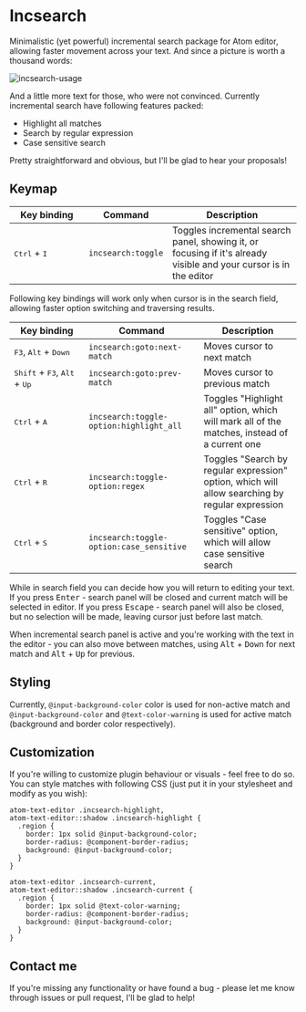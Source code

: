 # Incsearch

Minimalistic (yet powerful) incremental search package for Atom editor, allowing faster movement across your text. And since a picture is worth a thousand words:

![incsearch-usage](https://cloud.githubusercontent.com/assets/235075/12428826/c221500e-bf08-11e5-98ce-d57e60bae242.gif)

And a little more text for those, who were not convinced. Currently incremental search have following features packed:

* Highlight all matches
* Search by regular expression
* Case sensitive search

Pretty straightforward and obvious, but I'll be glad to hear your proposals!

## Keymap

| Key binding | Command | Description |
|-------------|---------|-------------|
| <div style="width: 115px"><kbd>Ctrl</kbd> + <kbd>I</kbd></div> | `incsearch:toggle` | Toggles incremental search panel, showing it, or focusing if it's already visible and your cursor is in the editor |

Following key bindings will work only when cursor is in the search field, allowing faster option switching and traversing results.

| Key binding | Command | Description |
|-------------|---------|-------------|
| <div style="width: 115px"><kbd>F3</kbd>, <kbd>Alt</kbd> + <kbd>Down</kbd></div> | `incsearch:goto:next-match` | Moves cursor to next match |
| <div style="width: 115px"><kbd>Shift</kbd> + <kbd>F3</kbd>, <kbd>Alt</kbd> + <kbd>Up</kbd></div> | `incsearch:goto:prev-match` | Moves cursor to previous match |
| <div style="width: 115px"><kbd>Ctrl</kbd> + <kbd>A</kbd></div> | `incsearch:toggle-option:highlight_all` | Toggles "Highlight all" option, which will mark all of the matches, instead of a current one |
| <div style="width: 115px"><kbd>Ctrl</kbd> + <kbd>R</kbd></div> | `incsearch:toggle-option:regex` | Toggles "Search by regular expression" option, which will allow searching by regular expression |
| <div style="width: 115px"><kbd>Ctrl</kbd> + <kbd>S</kbd></div> | `incsearch:toggle-option:case_sensitive` | Toggles "Case sensitive" option, which will allow case sensitive search |

While in search field you can decide how you will return to editing your text. If you press <kbd>Enter</kbd> - search panel will be closed and current match will be selected in editor. If you press <kbd>Escape</kbd> - search panel will also be closed, but no selection will be made, leaving cursor just before last match.

When incremental search panel is active and you're working with the text in the editor - you can also move between matches, using <kbd>Alt</kbd> + <kbd>Down</kbd> for next match and <kbd>Alt</kbd> + <kbd>Up</kbd> for previous.

## Styling

Currently, `@input-background-color` color is used for non-active match and `@input-background-color` and `@text-color-warning` is used for active match (background and border color respectively).

## Customization

If you're willing to customize plugin behaviour or visuals - feel free to do so. You can style matches with following CSS (just put it in your stylesheet and modify as you wish):

```LESS
atom-text-editor .incsearch-highlight,
atom-text-editor::shadow .incsearch-highlight {
  .region {
    border: 1px solid @input-background-color;
    border-radius: @component-border-radius;
    background: @input-background-color;
  }
}

atom-text-editor .incsearch-current,
atom-text-editor::shadow .incsearch-current {
  .region {
    border: 1px solid @text-color-warning;
    border-radius: @component-border-radius;
    background: @input-background-color;
  }
}
```

## Contact me

If you're missing any functionality or have found a bug - please let me know through issues or pull request, I'll be glad to help!
